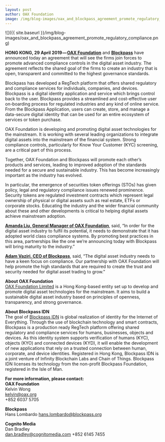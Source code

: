 ```yaml
---
layout: post
author: OAX Foundation
image: /img/blog-images/oax_and_blockpass_agreement_promote_regulatory_compliance.png
---
```


![]({{ site.baseurl }}/img/blog-images/oax_and_blockpass_agreement_promote_regulatory_compliance.png)

**HONG KONG, 29 April 2019 —** [**OAX Foundation**](https://www.oax.org/en) and [**Blockpass**](https://www.blockpass.org) have announced today an agreement that will see the firms join forces to promote advanced compliance controls in the digital asset industry. The agreement reflects the shared goal of the firms to create an industry that is open, transparent and committed to the highest governance standards.

Blockpass has developed a RegTech platform that offers shared regulatory and compliance services for individuals, companies, and devices. Blockpass is a digital identity application and service which brings control back to the user. Blockpass provides a streamlined and cost-effective user on-boarding process for regulated industries and any kind of online service. From the Blockpass Application, users can create, store, and manage a data-secure digital identity that can be used for an entire ecosystem of services or token purchase.

OAX Foundation is developing and promoting digital asset technologies for the mainstream. It is working with several leading organizations to integrate digital assets into the mainstream of the financial system. Strong compliance controls, particularly for Know Your Customer (KYC) screening, are a critical part of this process.

Together, OAX Foundation and Blockpass will promote each other’s products and services, leading to improved adoption of the standards needed for a secure and sustainable industry. This has become increasingly important as the industry has evolved.

In particular, the emergence of securities token offerings (STOs) has given policy, legal and regulatory compliance issues renewed prominence. Security tokens are regulated investment contracts which represent legal ownership of physical or digital assets such as real estate, ETFs or corporate stocks. Educating the industry and the wider financial community about these and other developments is critical to helping digital assets achieve mainstream adoption.

[**Amanda Liu, General Manager of OAX Foundation**](https://www.linkedin.com/in/amanda-liu-57934561/), said, “In order for the digital asset industry to fulfil its potential, it needs to demonstrate that it has adopted world class compliance systems. By promoting best practices in this area, partnerships like the one we’re announcing today with Blockpass will bring maturity to the industry.”

[**Adam Vaziri, CEO of Blockpass**](https://www.linkedin.com/in/adamvaziri/), said, “The digital asset industry needs to have a keen focus on compliance. Our partnership with OAX Foundation will help promote the high standards that are required to create the trust and security needed for digital asset trading to grow.”

**About OAX Foundation**  
[OAX Foundation Limited](https://www.oax.org/en) is a Hong Kong-based entity set up to develop and promote digital asset technologies for the mainstream. It aims to build a sustainable digital asset industry based on principles of openness, transparency, and strong governance.

**About Blockpass IDN**  
The goal of [Blockpass IDN](https://www.blockpass.org) is global realization of identity for the Internet of Everything. Through the use of blockchain technology and smart contracts, Blockpass is a production ready RegTech platform offering shared regulatory and compliance services for humans, businesses, objects and devices. As this identity system supports verification of humans (KYC), objects (KYO) and connected devices (KYD), it will enable the development of new applications that rely on a trusted connection between human, corporate, and device identities. Registered in Hong Kong, Blockpass IDN is a joint venture of Infinity Blockchain Labs and Chain of Things. Blockpass IDN licenses its technology from the non-profit Blockpass Foundation, registered in the Isle of Man.

**For more information, please contact:**  
**OAX Foundation**  
Kelvin Wong  
[kelvin@oax.org](mailto:kelvin@oax.org)  
+852 6037 5705  

**Blockpass**   
Hans Lombardo 
[hans.lombardo@blockpass.org](mailto:hans.lombardo@blockpass.org)

**Cognito Media**   
Dan Bradley  
[dan.bradley@cognitomedia.com](mailto:dan.bradley@cognitomedia.com) 
+852 6145 7455  